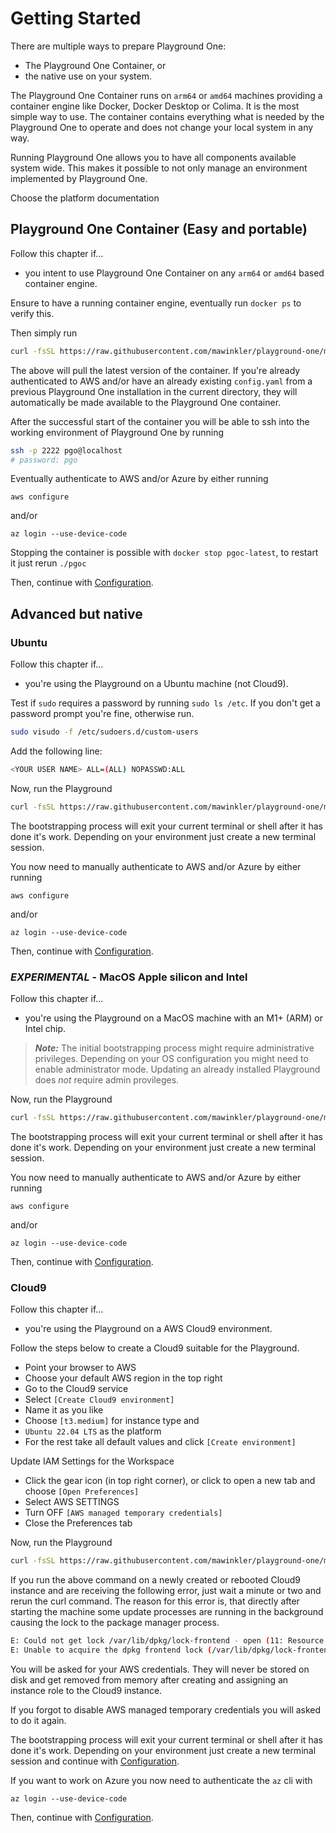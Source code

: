 # Getting Started

There are multiple ways to prepare Playground One:

- The Playground One Container, or
- the native use on your system.

The Playground One Container runs on `arm64`  or `amd64` machines providing a container engine like Docker, Docker Desktop or Colima. It is the most simple way to use. The container contains everything what is needed by the Playground One to operate and does not change your local system in any way.

Running Playground One allows you to have all components available system wide. This makes it possible to not only manage an environment implemented by Playground One.

Choose the platform documentation

## Playground One Container (Easy and portable)

Follow this chapter if...

- you intent to use Playground One Container on any `arm64`  or `amd64` based container engine.

Ensure to have a running container engine, eventually run `docker ps` to verify this.

Then simply run

```sh
curl -fsSL https://raw.githubusercontent.com/mawinkler/playground-one/main/bin/pgoc | bash
```

The above will pull the latest version of the container. If you're already authenticated to AWS and/or have an already existing `config.yaml` from a previous Playground One installation in the current directory, they will automatically be made available to the Playground One container.

After the successful start of the container you will be able to ssh into the working environment of Playground One by running

```sh
ssh -p 2222 pgo@localhost
# password: pgo
```

Eventually authenticate to AWS and/or Azure by either running

```ssh
aws configure
```

and/or

```ssh
az login --use-device-code
```

Stopping the container is possible with `docker stop pgoc-latest`, to restart it just rerun `./pgoc`

Then, continue with [Configuration](configuration.md).

## Advanced but native

### Ubuntu

Follow this chapter if...

- you're using the Playground on a Ubuntu machine (not Cloud9).

Test if `sudo` requires a password by running `sudo ls /etc`. If you don't get a password prompt you're fine, otherwise run.

```sh
sudo visudo -f /etc/sudoers.d/custom-users
```

Add the following line:

```sh
<YOUR USER NAME> ALL=(ALL) NOPASSWD:ALL 
```

Now, run the Playground

```sh
curl -fsSL https://raw.githubusercontent.com/mawinkler/playground-one/main/bin/pgo | bash && exit
```

The bootstrapping process will exit your current terminal or shell after it has done it's work. Depending on your environment just create a new terminal session.

You now need to manually authenticate to AWS and/or Azure by either running

```ssh
aws configure
```

and/or

```ssh
az login --use-device-code
```

Then, continue with [Configuration](configuration.md).

### ***EXPERIMENTAL*** - MacOS Apple silicon and Intel

Follow this chapter if...

- you're using the Playground on a MacOS machine with an M1+ (ARM) or Intel chip.

> ***Note:*** The initial bootstrapping process might require administrative privileges. Depending on your OS configuration you might need to enable administrator mode. Updating an already installed Playground does *not* require admin provileges.

Now, run the Playground

```sh
curl -fsSL https://raw.githubusercontent.com/mawinkler/playground-one/main/bin/pgo | bash && exit
```

The bootstrapping process will exit your current terminal or shell after it has done it's work. Depending on your environment just create a new terminal session.

You now need to manually authenticate to AWS and/or Azure by either running

```ssh
aws configure
```

and/or

```ssh
az login --use-device-code
```

Then, continue with [Configuration](configuration.md).

### Cloud9

Follow this chapter if...

- you're using the Playground on a AWS Cloud9 environment.

Follow the steps below to create a Cloud9 suitable for the Playground.

- Point your browser to AWS
- Choose your default AWS region in the top right
- Go to the Cloud9 service
- Select `[Create Cloud9 environment]`
- Name it as you like
- Choose `[t3.medium]` for instance type and
- `Ubuntu 22.04 LTS` as the platform
- For the rest take all default values and click `[Create environment]`

Update IAM Settings for the Workspace

- Click the gear icon (in top right corner), or click to open a new tab and choose `[Open Preferences]`
- Select AWS SETTINGS
- Turn OFF `[AWS managed temporary credentials]`
- Close the Preferences tab

Now, run the Playground

```sh
curl -fsSL https://raw.githubusercontent.com/mawinkler/playground-one/main/bin/pgo | bash && exit
```

If you run the above command on a newly created or rebooted Cloud9 instance and are receiving the following error, just wait a minute or two and rerun the curl command. The reason for this error is, that directly after starting the machine some update processes are running in the background causing the lock to the package manager process.

```sh
E: Could not get lock /var/lib/dpkg/lock-frontend - open (11: Resource temporarily unavailable)
E: Unable to acquire the dpkg frontend lock (/var/lib/dpkg/lock-frontend), is another process using it?
```

You will be asked for your AWS credentials. They will never be stored on disk and get removed from memory after creating and assigning an instance role to the Cloud9 instance.

If you forgot to disable AWS managed temporary credentials you will asked to do it again.

The bootstrapping process will exit your current terminal or shell after it has done it's work. Depending on your environment just create a new terminal session and continue with [Configuration](configuration.md).

If you want to work on Azure you now need to authenticate the `az` cli with

```ssh
az login --use-device-code
```

Then, continue with [Configuration](configuration.md).

